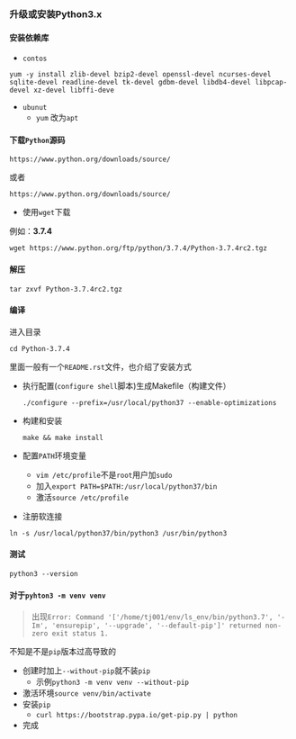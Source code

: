 ### 升级或安装Python3.x

#### 安装依赖库

- `contos`

```
yum -y install zlib-devel bzip2-devel openssl-devel ncurses-devel sqlite-devel readline-devel tk-devel gdbm-devel libdb4-devel libpcap-devel xz-devel libffi-deve
```

- `ubunut`
  - `yum` 改为`apt`

#### 下载`Python`源码

```
https://www.python.org/downloads/source/
```

或者

```
https://www.python.org/downloads/source/
```

- 使用`wget`下载

例如：**3.7.4**

```
wget https://www.python.org/ftp/python/3.7.4/Python-3.7.4rc2.tgz
```

#### 解压

```
tar zxvf Python-3.7.4rc2.tgz
```

#### 编译

进入目录

`cd Python-3.7.4`

里面一般有一个`README.rst`文件，也介绍了安装方式

- 执行配置(`configure shell`脚本)生成Makefile（构建文件）

  `./configure --prefix=/usr/local/python37 --enable-optimizations`

- 构建和安装

  `make && make install`

- 配置`PATH`环境变量
  - `vim /etc/profile`不是`root`用户加`sudo`
  - 加入`export PATH=$PATH:/usr/local/python37/bin`
  - 激活`source /etc/profile`
- 注册软连接

```
ln -s /usr/local/python37/bin/python3 /usr/bin/python3
```

#### 测试

```
python3 --version
```





#### 对于`pyhton3 -m venv venv`

> 出现`Error: Command '['/home/tj001/env/ls_env/bin/python3.7', '-Im', 'ensurepip', '--upgrade', '--default-pip']' returned non-zero exit status 1.`

不知是不是`pip`版本过高导致的

- 创建时加上`--without-pip`就不装`pip`
  - 示例`python3 -m venv venv --without-pip`
- 激活环境`source venv/bin/activate`
- 安装`pip`
  - `curl https://bootstrap.pypa.io/get-pip.py | python`
- 完成

